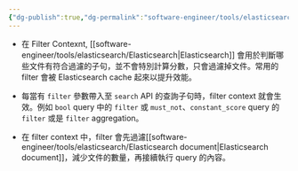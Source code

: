 ```yaml
---
{"dg-publish":true,"dg-permalink":"software-engineer/tools/elasticsearch/Filter Context","permalink":"/software-engineer/tools/elasticsearch/Filter Context/","title":"Filter Context"}
---
```


- 在 Filter Contexnt, [[software-engineer/tools/elasticsearch/Elasticsearch\|Elasticsearch]] 會用於判斷哪些文件有符合過濾的子句，並不會特別計算分數，只會過濾掉文件。常用的 filter 會被 Elasticsearch cache 起來以提升效能。

- 每當有 `filter` 參數帶入至 `search` API 的查詢子句時，filter context 就會生效。例如 `bool` query 中的 `filter` 或 `must_not`、`constant_score` query 的 `filter` 或是 `filter` aggregation。
- 在 filter context 中，filter 會先過濾[[software-engineer/tools/elasticsearch/Elasticsearch document\|Elasticsearch document]]，減少文件的數量，再接續執行 query 的內容。